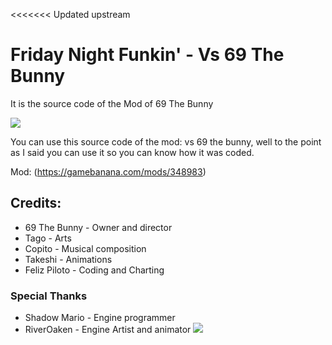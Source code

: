 <<<<<<< Updated upstream
# Friday Night Funkin' - Vs 69 The Bunny
 It is the source code of the Mod of 69 The Bunny
 
 ![](https://images.gamebanana.com/img/ss/mods/61d909a783494.jpg)

You can use this source code of the mod: vs 69 the bunny,
well to the point as I said you can use it so you can know how it was coded.

Mod:
(https://gamebanana.com/mods/348983)
## Credits:
* 69 The Bunny - Owner and director
* Tago - Arts
* Copito - Musical composition
* Takeshi - Animations
* Feliz Piloto - Coding and Charting

### Special Thanks
* Shadow Mario - Engine programmer
* RiverOaken - Engine Artist and animator
 ![](https://images.gamebanana.com/img/ss/mods/61d9285460823.jpg)
